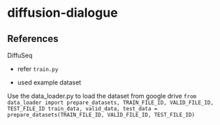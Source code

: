 # diffusion-dialogue

## References
DiffuSeq
- refer `train.py`

- used example dataset

Use the data_loader.py to load the dataset from google drive
`
from data_loader import prepare_datasets, TRAIN_FILE_ID, VALID_FILE_ID, TEST_FILE_ID
train_data, valid_data, test_data = prepare_datasets(TRAIN_FILE_ID, VALID_FILE_ID, TEST_FILE_ID)
`

